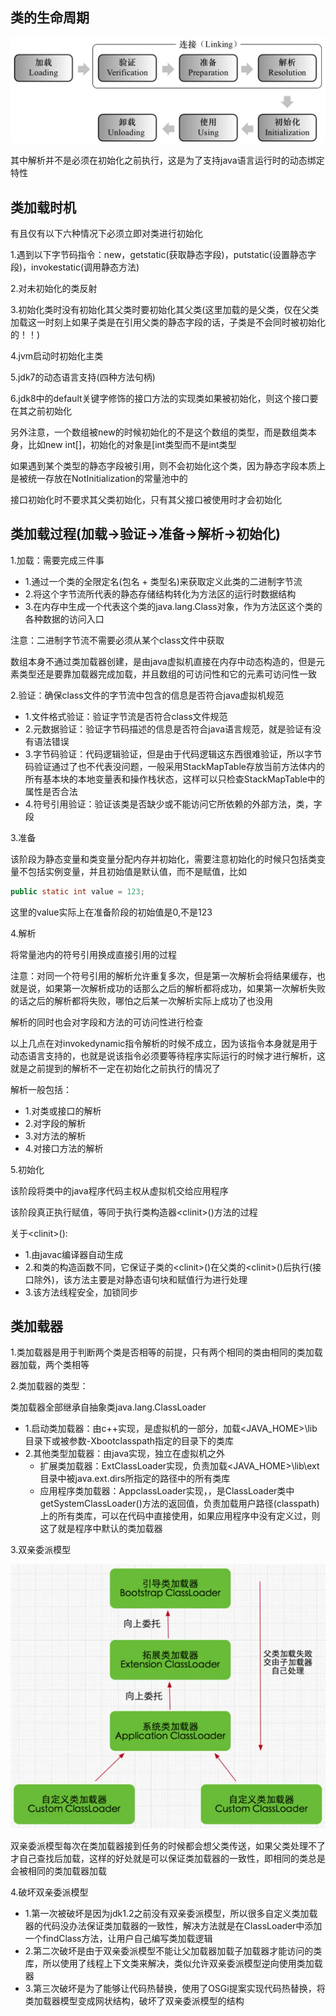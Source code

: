 ## 类的生命周期

![zhouqi](https://github.com/einQimiaozi/awesome_java_notebook/blob/main/jvm/Resources/zhouqi.png)

其中解析并不是必须在初始化之前执行，这是为了支持java语言运行时的动态绑定特性

## 类加载时机

有且仅有以下六种情况下必须立即对类进行初始化

1.遇到以下字节码指令：new，getstatic(获取静态字段)，putstatic(设置静态字段)，invokestatic(调用静态方法)

2.对未初始化的类反射

3.初始化类时没有初始化其父类时要初始化其父类(这里加载的是父类，仅在父类加载这一时刻上如果子类是在引用父类的静态字段的话，子类是不会同时被初始化的！！)

4.jvm启动时初始化主类

5.jdk7的动态语言支持(四种方法句柄)

6.jdk8中的default关键字修饰的接口方法的实现类如果被初始化，则这个接口要在其之前初始化

另外注意，一个数组被new的时候初始化的不是这个数组的类型，而是数组类本身，比如new int[]，初始化的对象是[int类型而不是int类型

如果遇到某个类型的静态字段被引用，则不会初始化这个类，因为静态字段本质上是被统一存放在NotInitialization的常量池中的

接口初始化时不要求其父类初始化，只有其父接口被使用时才会初始化

## 类加载过程(加载->验证->准备->解析->初始化)

1.加载：需要完成三件事
   - 1.通过一个类的全限定名(包名 + 类型名)来获取定义此类的二进制字节流
   - 2.将这个字节流所代表的静态存储结构转化为方法区的运行时数据结构
   - 3.在内存中生成一个代表这个类的java.lang.Class对象，作为方法区这个类的各种数据的访问入口
   
   注意：二进制字节流不需要必须从某个class文件中获取
   
   数组本身不通过类加载器创建，是由java虚拟机直接在内存中动态构造的，但是元素类型还是要靠加载器完成加载，并且数组的可访问性和它的元素可访问性一致
   
2.验证：确保class文件的字节流中包含的信息是否符合java虚拟机规范

  - 1.文件格式验证：验证字节流是否符合class文件规范
  - 2.元数据验证：验证字节码描述的信息是否符合java语言规范，就是验证有没有语法错误
  - 3.字节码验证：代码逻辑验证，但是由于代码逻辑这东西很难验证，所以字节码验证通过了也不代表没问题，一般采用StackMapTable存放当前方法体内的所有基本块的本地变量表和操作栈状态，这样可以只检查StackMapTable中的属性是否合法
  - 4.符号引用验证：验证该类是否缺少或不能访问它所依赖的外部方法，类，字段
  
3.准备

该阶段为静态变量和类变量分配内存并初始化，需要注意初始化的时候只包括类变量不包括实例变量，并且初始值是默认值，而不是赋值，比如

```java
public static int value = 123;
```

这里的value实际上在准备阶段的初始值是0,不是123

4.解析

将常量池内的符号引用换成直接引用的过程

注意：对同一个符号引用的解析允许重复多次，但是第一次解析会将结果缓存，也就是说，如果第一次解析成功的话那么之后的解析都将成功，如果第一次解析失败的话之后的解析都将失败，哪怕之后某一次解析实际上成功了也没用

解析的同时也会对字段和方法的可访问性进行检查

以上几点在对invokedynamic指令解析的时候不成立，因为该指令本身就是用于动态语言支持的，也就是说该指令必须要等待程序实际运行的时候才进行解析，这就是之前提到的解析不一定在初始化之前执行的情况了

解析一般包括：
   - 1.对类或接口的解析
   - 2.对字段的解析
   - 3.对方法的解析
   - 4.对接口方法的解析

5.初始化

该阶段将类中的java程序代码主权从虚拟机交给应用程序

该阶段真正执行赋值，等同于执行类构造器&lt;clinit&gt;()方法的过程
   
关于&lt;clinit&gt;():
   
   - 1.由javac编译器自动生成
   - 2.和类的构造函数不同，它保证子类的&lt;clinit&gt;()在父类的&lt;clinit&gt;()后执行(接口除外)，该方法主要是对静态语句块和赋值行为进行处理
   - 3.该方法线程安全，加锁同步
   
## 类加载器

1.类加载器是用于判断两个类是否相等的前提，只有两个相同的类由相同的类加载器加载，两个类相等

2.类加载器的类型：

类加载器全部继承自抽象类java.lang.ClassLoader

   - 1.启动类加载器：由c++实现，是虚拟机的一部分，加载<JAVA_HOME>\lib目录下或被参数-Xbootclasspath指定的目录下的类库
   - 2.其他类型加载器：由java实现，独立在虚拟机之外
      - 扩展类加载器：ExtClassLoader实现，负责加载<JAVA_HOME>\lib\ext目录中被java.ext.dirs所指定的路径中的所有类库
      - 应用程序类加载器：AppclassLoader实现，，是ClassLoader类中getSystemClassLoader()方法的返回值，负责加载用户路径(classpath)上的所有类库，可以在代码中直接使用，如果应用程序中没有定义过，则这了就是程序中默认的类加载器
      
3.双亲委派模型
   
   ![](https://github.com/einQimiaozi/awesome_java_notebook/blob/main/jvm/Resources/weipai.jpg)
   
   双亲委派模型每次在类加载器接到任务的时候都会想父类传送，如果父类处理不了才自己查找后加载，这样的好处就是可以保证类加载器的一致性，即相同的类总是会被相同的类加载器加载

4.破坏双亲委派模型
   - 1.第一次被破坏是因为jdk1.2之前没有双亲委派模型，所以很多自定义类加载器的代码没办法保证类加载器的一致性，解决方法就是在ClassLoader中添加一个findClass方法，让用户自己编写类加载逻辑
   - 2.第二次破坏是由于双亲委派模型不能让父加载器加载子加载器才能访问的类库，所以使用了线程上下文类来解决，类似允许双亲委派模型逆向使用类加载器
   - 3.第三次破坏是为了能够让代码热替换，使用了OSGi提案实现代码热替换，将类加载器模型变成网状结构，破坏了双亲委派模型的结构

  
  


